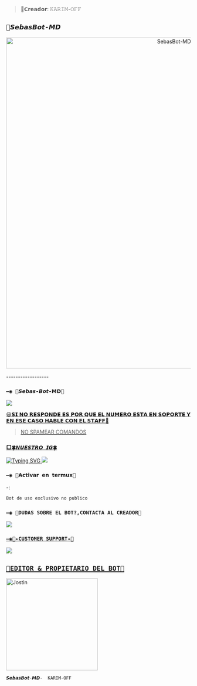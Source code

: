 >🤴𝗖𝗿𝗲𝗮𝗱𝗼𝗿: 𝙺𝙰𝚁𝙸𝙼-𝙾𝙵𝙵

## `💫𝙎𝙚𝙗𝙖𝙨𝘽𝙤𝙩-𝙈𝘿` 
<p align="center">
<img src="https://telegra.ph/file/b43195a12b0ec71a61e92.jpg" alt="SebasBot-MD" width="900"/>
</p>
------------------



### `—◉ 🤖𝙎𝙚𝙗𝙖𝙨-𝘽𝙤𝙩-𝗠𝗗🤖`
<a href="https://api.whatsapp.com/send/?phone=5491149158196&text=/estado&type=phone_number&app_absent=0" target="blank"><img src="https://img.shields.io/badge/BOT_OFICIAL-25D366?style=for-the-badge&logo=whatsapp&logoColor=white" />

😃𝗦𝗜 𝗡𝗢 𝗥𝗘𝗦𝗣𝗢𝗡𝗗𝗘 𝗘𝗦 𝗣𝗢𝗥 𝗤𝗨𝗘 𝗘𝗟 𝗡𝗨𝗠𝗘𝗥𝗢 𝗘𝗦𝗧𝗔 𝗘𝗡 𝗦𝗢𝗣𝗢𝗥𝗧𝗘 𝗬 𝗘𝗡 𝗘𝗦𝗘 𝗖𝗔𝗦𝗢 𝗛𝗔𝗕𝗟𝗘 𝗖𝗢𝗡 𝗘𝗟 𝗦𝗧𝗔𝗙𝗙💖



 > NO SPAMEAR COMANDOS



### ▢`🍀𝙉𝙐𝙀𝙎𝙏𝙍𝙊 𝙄𝙂🍀`

![Typing SVG](https://readme-typing-svg.demolab.com?font=Fira+Code&pause=1000&color=00CB22&width=435&lines=Sígueme+En+Instagram;No+seas+malx%3A3;)
<a href="https://www.instagram.com/usxr_angelito?igsh=OGY1bGE1d3EyY212" target="blank"><img src="https://img.shields.io/badge/INSTAGRAM_DEL_CREADOR-25D366?style=for-the-badge&logo=Instagram&logoColor=white" />
</a>

### `—◉ 📍𝗔𝗰𝘁𝗶𝘃𝗮𝗿 𝗲𝗻 𝘁𝗲𝗿𝗺𝘂𝘅📍` 
-:
```bash
Bot de uso exclusivo no publico
```

 ### `—◉ 🌹DUDAS SOBRE EL BOT?,CONTACTA AL CREADOR🌹`
<a href="http://wa.me/59168683798" target="blank"><img src="https://img.shields.io/badge/KARIM_CREADOR-25D366?style=for-the-badge&logo=whatsapp&logoColor=white" />

### `—◉📄✦CUSTOMER SUPPORT✦📄`
<a href="http://wa.me/59168683798" target="blank"><img src="https://img.shields.io/badge/KARIM_COSTOMER_SUPPORT-25D366?style=for-the-badge&logo=whatsapp&logoColor=white" />


## `🌹EDITOR & PROPIETARIO DEL BOT🌹` 
<a href="https://github.com/Karim-off"><img src="https://github.com/Karim-off.png" width="250" height="250" alt="Jostin"/></a>
  


  
`𝙎𝙚𝙗𝙖𝙨𝘽𝙤𝙩-𝙈𝘿-  𝙺𝙰𝚁𝙸𝙼-𝙾𝙵𝙵`
